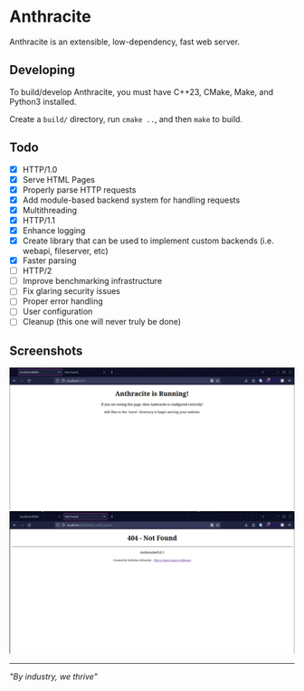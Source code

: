 # Anthracite

Anthracite is an extensible, low-dependency, fast web server.

## Developing

To build/develop Anthracite, you must have C++23, CMake, Make, and Python3 installed.

Create a `build/` directory, run `cmake ..`, and then `make` to build.

## Todo
- [x] HTTP/1.0
- [x] Serve HTML Pages
- [x] Properly parse HTTP requests 
- [x] Add module-based backend system for handling requests
- [x] Multithreading 
- [x] HTTP/1.1
- [x] Enhance logging
- [x] Create library that can be used to implement custom backends (i.e. webapi, fileserver, etc) 
- [x] Faster parsing 
- [ ] HTTP/2 
- [ ] Improve benchmarking infrastructure
- [ ] Fix glaring security issues 
- [ ] Proper error handling
- [ ] User configuration
- [ ] Cleanup (this one will never truly be done) 

## Screenshots

![A picture of the default index.html page used by Anthracite](https://github.com/nickorlow/anthracite/blob/main/.screenshots/default-page.png?raw=true)
![A picture of the Anthracite default 404 not found page](https://github.com/nickorlow/anthracite/blob/main/.screenshots/404-page.png?raw=true)

---

_"By industry, we thrive"_
